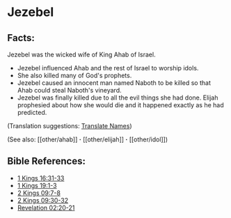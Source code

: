 # Jezebel #

## Facts: ##

Jezebel was the wicked wife of King Ahab of Israel.

* Jezebel influenced Ahab and the rest of Israel to worship idols.
* She also killed many of God's prophets.
* Jezebel caused an innocent man named Naboth to be killed so that Ahab could steal Naboth's vineyard.
* Jezebel was finally killed due to all the evil things she had done. Elijah prophesied about how she would die and it happened exactly as he had predicted.

(Translation suggestions: [Translate Names](en/ta-vol1/translate/man/translate-names))

(See also: [[other/ahab]] **·** [[other/elijah]] **·** [[other/idol]])

## Bible References: ##

* [1 Kings 16:31-33](en/tn/1ki/help/16/31)
* [1 Kings 19:1-3](en/tn/1ki/help/19/01)
* [2 Kings 09:7-8](en/tn/2ki/help/09/07)
* [2 Kings 09:30-32](en/tn/2ki/help/09/30)
* [Revelation 02:20-21](en/tn/rev/help/02/20)